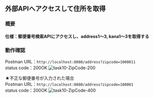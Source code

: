 ## 外部APIへアクセスして住所を取得
### 概要
#### 仕様：郵便番号検索APIにアクセスし、address1～3, kana1～3を取得する
### 動作確認
Postman URL：```http://localhost:8080/address?zipcode=1000011```<br>
status code：200OK
![task10-ZipCode-200](https://github.com/Haruka2306/ZipCodeAPI/assets/137120436/02172a01-df8e-467a-b3b8-2f312fc5d79a)

★不正な郵便番号が入力された場合<br>
Postman URL：```http://localhost:8080/address?zipcode=100001```<br>
status code：200OK
![task10-ZipCode-400](https://github.com/Haruka2306/ZipCodeAPI/assets/137120436/2ed73e59-99d2-4c28-a891-dfead7abeb1d)
